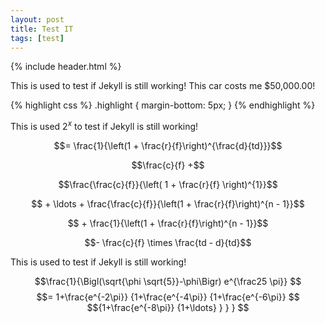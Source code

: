 ```yaml
---
layout: post
title: Test IT
tags: [test]
---
```


{% include header.html %}

This is used to test if Jekyll is still working! This car costs me $50,000.00!

{% highlight css %}
.highlight {
  margin-bottom: 5px;
}
{% endhighlight %}

This is used $2^{x}$ to test if Jekyll is still working!

$$= \frac{1}{\left(1 + \frac{r}{f}\right)^{\frac{d}{td}}}$$

$$\frac{c}{f} +$$

$$\frac{\frac{c}{f}}{\left( 1 + \frac{r}{f} \right)^{1}}$$

$$ + \ldots + \frac{\frac{c}{f}}{\left(1 + \frac{r}{f}\right)^{n - 1}}$$

$$ + \frac{1}{\left(1 + \frac{r}{f}\right)^{n - 1}}$$

$$- \frac{c}{f} \times \frac{td - d}{td}$$

This is used to test if Jekyll is still working!

$$\frac{1}{\Bigl(\sqrt{\phi \sqrt{5}}-\phi\Bigr) e^{\frac25 \pi}} $$
$$= 1+\frac{e^{-2\pi}} {1+\frac{e^{-4\pi}} {1+\frac{e^{-6\pi}} $$
    $${1+\frac{e^{-8\pi}} {1+\ldots} } } } $$
